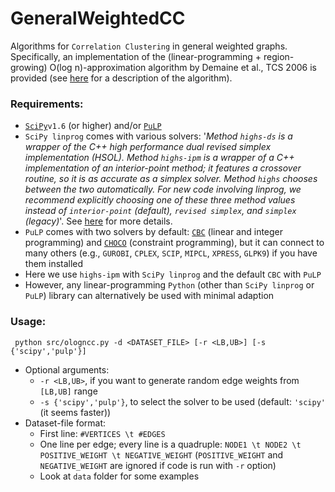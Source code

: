 # GeneralWeightedCC
Algorithms for `Correlation Clustering` in general weighted graphs.
Specifically, an implementation of the (linear-programming + region-growing) O(log n)-approximation algorithm by Demaine et al., TCS 2006 is provided (see [here](https://www.sciencedirect.com/science/article/pii/S0304397506003227) for a description of the algorithm).


### Requirements:

* [`SciPy`](https://docs.scipy.org/doc/scipy/reference/generated/scipy.optimize.linprog.html)`v1.6` (or higher) and/or [`PuLP`](https://pypi.org/project/PuLP/)
* `SciPy linprog` comes with various solvers: '*Method `highs-ds` is a wrapper of the C++ high performance dual revised simplex implementation (HSOL). Method `highs-ipm` is a wrapper of a C++ implementation of an interior-point method; it features a crossover routine, so it is as accurate as a simplex solver. Method `highs` chooses between the two automatically. For new code involving linprog, we recommend explicitly choosing one of these three method values instead of `interior-point` (default), `revised simplex`, and `simplex` (legacy)*'. See [here](https://docs.scipy.org/doc/scipy/reference/generated/scipy.optimize.linprog.html) for more details.
* `PuLP` comes with two solvers by default: [`CBC`](https://projects.coin-or.org/Cbc) (linear and integer programming) and [`CHOCO`](https://choco-solver.org/) (constraint programming), but it can connect to many others (e.g., `GUROBI`, `CPLEX`, `SCIP`, `MIPCL`, `XPRESS`, `GLPK9`) if you have them installed
* Here we use `highs-ipm` with `SciPy linprog` and the default `CBC` with `PuLP` 
* However, any linear-programming `Python`  (other than `SciPy linprog` or `PuLP`) library can alternatively be used with minimal adaption

### Usage:

``` python src/ologncc.py -d <DATASET_FILE> [-r <LB,UB>] [-s {'scipy','pulp'}]```

* Optional arguments: 
   * `-r <LB,UB>`, if you want to generate random edge weights from `[LB,UB]` range
   * `-s {'scipy','pulp'}`, to select the solver to be used (default: `'scipy'` (it seems faster))
* Dataset-file format:
   * First line: `#VERTICES \t #EDGES`
   * One line per edge; every line is a quadruple: `NODE1 \t NODE2 \t POSITIVE_WEIGHT \t NEGATIVE_WEIGHT` (`POSITIVE_WEIGHT` and `NEGATIVE_WEIGHT` are ignored if code is run with `-r` option)
   * Look at `data` folder for some examples

